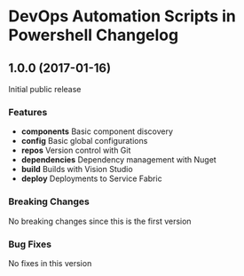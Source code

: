 # DevOps Automation Scripts in Powershell Changelog

## <a name="1.0.0"></a> 1.0.0 (2017-01-16)

Initial public release

### Features
* **components** Basic component discovery
* **config** Basic global configurations
* **repos** Version control with Git
* **dependencies** Dependency management with Nuget
* **build** Builds with Vision Studio
* **deploy** Deployments to Service Fabric


### Breaking Changes
No breaking changes since this is the first version

### Bug Fixes
No fixes in this version

